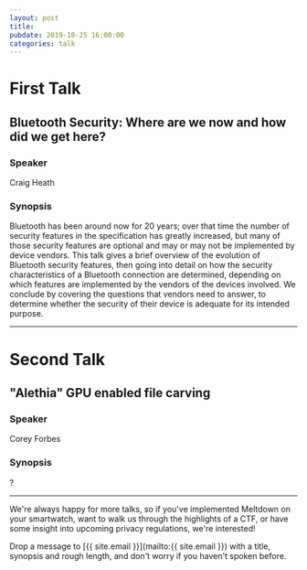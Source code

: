 ```yaml
---
layout: post
title:
pubdate: 2019-10-25 16:00:00
categories: talk
---
```


# First Talk

## Bluetooth Security: Where are we now and how did we get here?

### Speaker

Craig Heath

### Synopsis

Bluetooth has been around now for 20 years; over that time the number of security features in the specification has greatly increased, but many of those security features are optional and may or may not be implemented by device vendors.  This talk gives a brief overview of the evolution of Bluetooth security features, then going into detail on how the security characteristics of a Bluetooth connection are determined, depending on which features are implemented by the vendors of the devices involved.  We conclude by covering the questions that vendors need to answer, to determine whether the security of their device is adequate for its intended purpose.

<hr>

# Second Talk

## "Alethia" GPU enabled file carving

### Speaker

Corey Forbes

### Synopsis

?

<hr>

We're always happy for more talks, so if you've implemented Meltdown on your smartwatch,
want to walk us through the highlights of a CTF, or have some insight into upcoming privacy
regulations, we're interested!

Drop a message to [{{ site.email }}](mailto:{{ site.email }}) with a title,
synopsis and rough length, and don't worry if you haven't spoken before.
